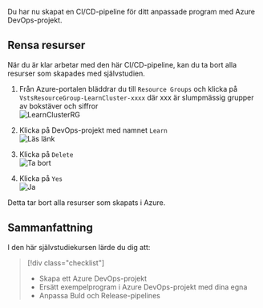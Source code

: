 Du har nu skapat en CI/CD-pipeline för ditt anpassade program med Azure DevOps-projekt. 

## <a name="clean-up-resources"></a>Rensa resurser

När du är klar arbetar med den här CI/CD-pipeline, kan du ta bort alla resurser som skapades med självstudien.

1. Från Azure-portalen bläddrar du till `Resource Groups` och klicka på `VstsResourceGroup-LearnCluster-xxxx` där xxx är slumpmässig grupper av bokstäver och siffror  
![LearnClusterRG](../media-drafts/4-learnclusterrg.png)

2. Klicka på DevOps-projekt med namnet `Learn`  
![Läs länk](../media-drafts/4-learnlink.png)

3. Klicka på `Delete`  
![Ta bort](../media-drafts/4-deleteproj.png)

4. Klicka på `Yes`  
![Ja](../media-drafts/4-yes.png)

Detta tar bort alla resurser som skapats i Azure.

## <a name="summary"></a>Sammanfattning

I den här självstudiekursen lärde du dig att:
> [!div class="checklist"]
> * Skapa ett Azure DevOps-projekt
> * Ersätt exempelprogram i Azure DevOps-projekt med dina egna
> * Anpassa Buld och Release-pipelines
